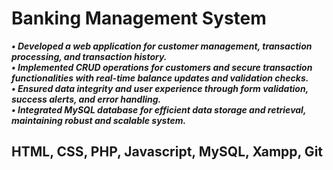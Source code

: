 # Banking Management System
***• Developed a web application for customer management, transaction processing, and transaction history.***<br />
***• Implemented CRUD operations for customers and secure transaction functionalities with real-time balance
updates and validation checks.***<br />
***• Ensured data integrity and user experience through form validation, success alerts, and error handling.***<br />
***• Integrated MySQL database for efficient data storage and retrieval, maintaining robust and scalable system.***<br />
## HTML, CSS, PHP, Javascript, MySQL, Xampp, Git

